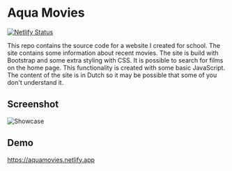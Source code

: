# Aqua Movies

[![Netlify Status](https://api.netlify.com/api/v1/badges/6adcca53-45ad-4286-8530-963e7b45e708/deploy-status)](https://app.netlify.com/sites/aquamovies/deploys)

This repo contains the source code for a website I created for school. 
The site contains some information about recent movies. 
The site is build with Bootstrap and some extra styling with CSS. 
It is possible to search for films on the home page. This functionality is created with some basic JavaScript. 
The content of the site is in Dutch so it may be possible that some of you don't understand it. 
## Screenshot

![Showcase](https://i.imgur.com/WgGtb4e.jpeg)


## Demo

https://aquamovies.netlify.app
